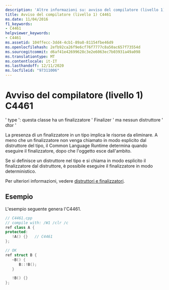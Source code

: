 ```yaml
---
description: 'Altre informazioni su: avviso del compilatore (livello 1) C4461'
title: Avviso del compilatore (livello 1) C4461
ms.date: 11/04/2016
f1_keywords:
- C4461
helpviewer_keywords:
- C4461
ms.assetid: 104ffecc-3dd4-4cb1-89a8-81154fbe46d9
ms.openlocfilehash: 2efb92ca26f9e6cf76f7777c8a50ac657f73554d
ms.sourcegitcommit: d6af41e42699628c3e2e6063ec7b03931a49a098
ms.translationtype: MT
ms.contentlocale: it-IT
ms.lasthandoff: 12/11/2020
ms.locfileid: "97311006"
---
```

# <a name="compiler-warning-level-1-c4461"></a>Avviso del compilatore (livello 1) C4461

' type ': questa classe ha un finalizzatore ' Finalizer ' ma nessun distruttore ' dtor '

La presenza di un finalizzatore in un tipo implica le risorse da eliminare. A meno che un finalizzatore non venga chiamato in modo esplicito dal distruttore del tipo, il Common Language Runtime determina quando eseguire il finalizzatore, dopo che l'oggetto esce dall'ambito.

Se si definisce un distruttore nel tipo e si chiama in modo esplicito il finalizzatore dal distruttore, è possibile eseguire il finalizzatore in modo deterministico.

Per ulteriori informazioni, vedere [distruttori e finalizzatori](../../dotnet/how-to-define-and-consume-classes-and-structs-cpp-cli.md#BKMK_Destructors_and_finalizers).

## <a name="example"></a>Esempio

L'esempio seguente genera l'C4461.

```cpp
// C4461.cpp
// compile with: /W1 /clr /c
ref class A {
protected:
   !A() {}   // C4461
};

// OK
ref struct B {
   ~B() {
      B::!B();
   }

   !B() {}
};
```

